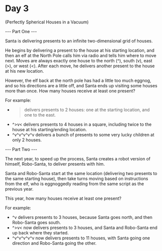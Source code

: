 # Day 3

(Perfectly Spherical Houses in a Vacuum)

--- Part One ---

Santa is delivering presents to an infinite two-dimensional grid of houses.

He begins by delivering a present to the house at his starting location, and then an elf at the North Pole calls him via radio and tells him where to move next. Moves are always exactly one house to the north (^), south (v), east (>), or west (<). After each move, he delivers another present to the house at his new location.

However, the elf back at the north pole has had a little too much eggnog, and so his directions are a little off, and Santa ends up visiting some houses more than once. How many houses receive at least one present?

For example:
  - > delivers presents to 2 houses: one at the starting location, and one to the east.
  - ^>v< delivers presents to 4 houses in a square, including twice to the house at his starting/ending location.
  - ^v^v^v^v^v delivers a bunch of presents to some very lucky children at only 2 houses.

--- Part Two ---

The next year, to speed up the process, Santa creates a robot version of himself, Robo-Santa, to deliver presents with him.

Santa and Robo-Santa start at the same location (delivering two presents to the same starting house), then take turns moving based on instructions from the elf, who is eggnoggedly reading from the same script as the previous year.

This year, how many houses receive at least one present?

For example:
  - ^v delivers presents to 3 houses, because Santa goes north, and then Robo-Santa goes south.
  - ^>v< now delivers presents to 3 houses, and Santa and Robo-Santa end up back where they started.
  - ^v^v^v^v^v now delivers presents to 11 houses, with Santa going one direction and Robo-Santa going the other.
